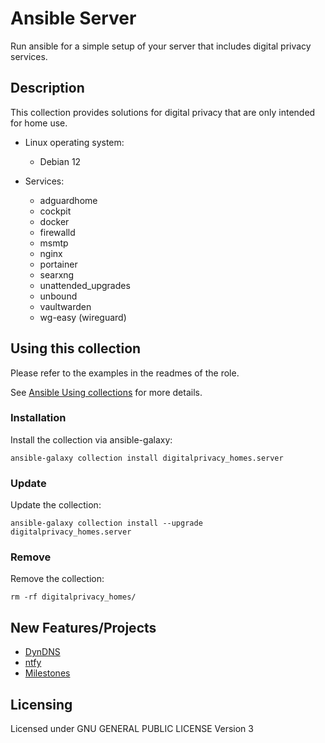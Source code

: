# Ansible Server
Run ansible for a simple setup of your server that includes digital privacy services.

## Description
This collection provides solutions for digital privacy that are only intended for home use.

- Linux operating system:
  - Debian 12
  
- Services:
  - adguardhome
  - cockpit
  - docker
  - firewalld
  - msmtp
  - nginx
  - portainer
  - searxng
  - unattended_upgrades
  - unbound
  - vaultwarden
  - wg-easy (wireguard)

## Using this collection
Please refer to the examples in the readmes of the role.

See [Ansible Using collections](https://docs.ansible.com/ansible/latest/user_guide/collections_using.html) for more details.

### Installation
Install the collection via ansible-galaxy:

`ansible-galaxy collection install digitalprivacy_homes.server`

### Update
Update the collection:

`ansible-galaxy collection install --upgrade digitalprivacy_homes.server`

### Remove
Remove the collection:

`rm -rf digitalprivacy_homes/`

## New Features/Projects
- [DynDNS](https://codeberg.org/digitalprivacy-homes/ansible-server/projects/16118)
- [ntfy](https://codeberg.org/digitalprivacy-homes/ansible-server/projects/16121)
- [Milestones](https://codeberg.org/digitalprivacy-homes/ansible-server/milestones)

## Licensing
Licensed under GNU GENERAL PUBLIC LICENSE Version 3